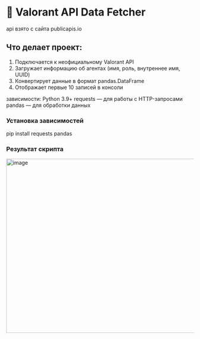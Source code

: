 # 🔫 Valorant API Data Fetcher
api взято с сайта publicapis.io
## Что делает проект:
1. Подключается к неофициальному Valorant API
2. Загружает информацию об агентах (имя, роль, внутреннее имя, UUID)
3. Конвертирует данные в формат pandas.DataFrame
4. Отображает первые 10 записей в консоли

зависимости:
Python 3.9+
requests — для работы с HTTP-запросами
pandas — для обработки данных

### Установка зависимостей
pip install requests pandas

### Результат скрипта

<img width="886" height="467" alt="image" src="https://github.com/user-attachments/assets/7d9babc4-02b8-42fd-a3d0-a96cf7074e6f" />
